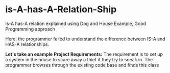 # is-A-has-A-Relation-Ship
Is-A has-A relation explained using Dog and House Example, Good Programming approach

Here, the programmer failed to understand the difference between IS-A and HAS-A relationships. 

<b>Let's take an example</b>
<b>Project Requirements:</b> The requirement is to set up a system in the house to scare away a thief if they try to sneak in. The programmer browses through the existing code base and finds this class

